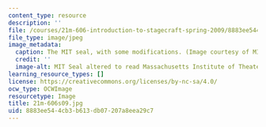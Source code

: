 ```yaml
---
content_type: resource
description: ''
file: /courses/21m-606-introduction-to-stagecraft-spring-2009/8883ee544cb3b613db07207a8eea29c7_21m-606s09.jpg
file_type: image/jpeg
image_metadata:
  caption: The MIT seal, with some modifications. (Image courtesy of MIT Theatre Department.)
  credit: ''
  image-alt: MIT Seal altered to read Massachusetts Institute of Theater.
learning_resource_types: []
license: https://creativecommons.org/licenses/by-nc-sa/4.0/
ocw_type: OCWImage
resourcetype: Image
title: 21m-606s09.jpg
uid: 8883ee54-4cb3-b613-db07-207a8eea29c7
---
```

